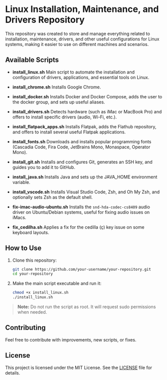# Linux Installation, Maintenance, and Drivers Repository

This repository was created to store and manage everything related to installation, maintenance, drivers, and other useful configurations for Linux systems, making it easier to use on different machines and scenarios.

## Available Scripts

- **install_linux.sh**
  Main script to automate the installation and configuration of drivers, applications, and essential tools on Linux.

- **install_chrome.sh**
  Installs Google Chrome.

- **install_docker.sh**
  Installs Docker and Docker Compose, adds the user to the docker group, and sets up useful aliases.

- **install_drivers.sh**
  Detects hardware (such as iMac or MacBook Pro) and offers to install specific drivers (audio, Wi-Fi, etc.).

- **install_flatpack_apps.sh**
  Installs Flatpak, adds the Flathub repository, and offers to install several useful Flatpak applications.

- **install_fonts.sh**
  Downloads and installs popular programming fonts (Cascadia Code, Fira Code, JetBrains Mono, Monaspace, Operator Mono).

- **install_git.sh**
  Installs and configures Git, generates an SSH key, and guides you to add it to GitHub.

- **install_java.sh**
  Installs Java and sets up the JAVA_HOME environment variable.

- **install_vscode.sh**
  Installs Visual Studio Code, Zsh, and Oh My Zsh, and optionally sets Zsh as the default shell.

- **fix-imac-audio-ubuntu.sh**
  Installs the `snd-hda-codec-cs8409` audio driver on Ubuntu/Debian systems, useful for fixing audio issues on iMacs.

- **fix_cedilha.sh**
  Applies a fix for the cedilla (ç) key issue on some keyboard layouts.

## How to Use

1. Clone this repository:

   ```sh
   git clone https://github.com/your-username/your-repository.git
   cd your-repository
   ```

2. Make the main script executable and run it:

   ```sh
   chmod +x install_linux.sh
   ./install_linux.sh
   ```

> **Note:**
> Do not run the script as root. It will request sudo permissions when needed.

## Contributing

Feel free to contribute with improvements, new scripts, or fixes.

## License

This project is licensed under the MIT License. See the [LICENSE](LICENSE) file for details.

